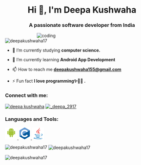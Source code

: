 <h1 align="center">Hi 👋, I'm Deepa Kushwaha</h1>
<h3 align="center">A passionate software developer from India</h3>
<img align="right" alt="coding" width="400" src="https://res.cloudinary.com/practicaldev/image/fetch/s--2bZIjPGC--/c_limit%2Cf_auto%2Cfl_progressive%2Cq_66%2Cw_880/https://dev-to-uploads.s3.amazonaws.com/i/d4tvukbt5mra37cvwklk.gif">

<p align="left"> <img src="https://komarev.com/ghpvc/?username=deepakushwaha17&label=Profile%20views&color=0e75b6&style=flat" alt="deepakushwaha17" /> </p>

- 🔭 I’m currently studying **computer science.**

- 🌱 I’m currently learning **Android App Development**

- 📫 How to reach me **deepakushwaha155@gmail.com**

- ⚡ Fun fact **I love programming✨👩‍💻 .**

<h3 align="left">Connect with me:</h3>
<p align="left">
<a href="https://linkedin.com/in/deepa kushwaha" target="blank"><img align="center" src="https://raw.githubusercontent.com/rahuldkjain/github-profile-readme-generator/master/src/images/icons/Social/linked-in-alt.svg" alt="deepa kushwaha" height="30" width="40" /></a>
<a href="https://instagram.com/_deepa_2917" target="blank"><img align="center" src="https://raw.githubusercontent.com/rahuldkjain/github-profile-readme-generator/master/src/images/icons/Social/instagram.svg" alt="_deepa_2917" height="30" width="40" /></a>
</p>

<h3 align="left">Languages and Tools:</h3>
<p align="left"> <a href="https://developer.android.com" target="_blank" rel="noreferrer"> <img src="https://raw.githubusercontent.com/devicons/devicon/master/icons/android/android-original-wordmark.svg" alt="android" width="40" height="40"/> </a> <a href="https://www.cprogramming.com/" target="_blank" rel="noreferrer"> <img src="https://raw.githubusercontent.com/devicons/devicon/master/icons/c/c-original.svg" alt="c" width="40" height="40"/> </a> <a href="https://www.java.com" target="_blank" rel="noreferrer"> <img src="https://raw.githubusercontent.com/devicons/devicon/master/icons/java/java-original.svg" alt="java" width="40" height="40"/> </a> </p>

<p><img align="left" src="https://github-readme-stats.vercel.app/api/top-langs?username=deepakushwaha17&show_icons=true&locale=en&layout=compact" alt="deepakushwaha17" /></p>

<p>&nbsp;<img align="center" src="https://github-readme-stats.vercel.app/api?username=deepakushwaha17&show_icons=true&locale=en" alt="deepakushwaha17" /></p>

<p><img align="center" src="https://github-readme-streak-stats.herokuapp.com/?user=deepakushwaha17&" alt="deepakushwaha17" /></p>
